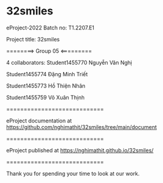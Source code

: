 32smiles
============================

eProject-2022 Batch no: T1.2207.E1

Project title: 32smiles

========> Group 05 <=========

4 collaborators:
Student1455770 Nguyễn Văn Nghị

Student1455774 Đặng Minh Triết

Student1455773 Hồ Thiện Nhân

Student1455759 Võ Xuân Thịnh

============================

eProject documentation at https://github.com/nghimathit/32smiles/tree/main/document

============================

eProject published at https://nghimathit.github.io/32smiles/

============================

Thank you for spending your time to look at our work.